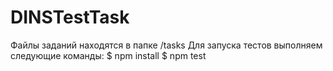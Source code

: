 # DINSTestTask
Файлы заданий находятся в папке /tasks
Для запуска тестов выполняем следующие команды: 
    $ npm install
    $ npm test